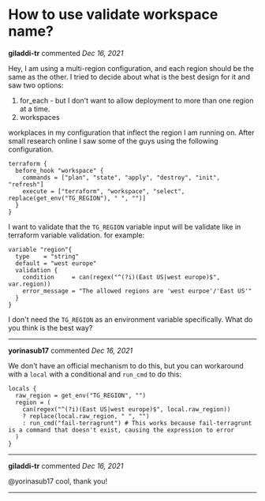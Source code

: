 # How to use validate workspace name? 

**giladdi-tr** commented *Dec 16, 2021*

Hey, 
I am using a multi-region configuration, and each region should be the same as the other. I tried to decide about what is the best design for it and saw two options: 

1. for_each - but I don't want to allow deployment to more than one region at a time. 
2. workspaces

workplaces in my configuration that inflect the region I am running on. 
After small research online I saw some of the guys using the following configuration. 
```hcl
terraform {
  before_hook "workspace" {
    commands = ["plan", "state", "apply", "destroy", "init", "refresh"]
    execute = ["terraform", "workspace", "select", replace(get_env("TG_REGION"), " ", "")]
  }
}
```
I want to validate that the `TG_REGION` variable input will be validate like in terraform variable validation. for example: 
```hcl
variable "region"{
  type    = "string"
  default = "west europe"
  validation {
    condition     = can(regex("^(?i)(East US|west europe)$", var.region))
    error_message = "The allowed regions are 'west eurpoe'/'East US'"
  }
}
```
I don't need the `TG_REGION` as an environment variable specifically. 
What do you think is the best way? 
<br />
***


**yorinasub17** commented *Dec 16, 2021*

We don't have an official mechanism to do this, but you can workaround with a `local` with a conditional and `run_cmd` to do this:

```hcl
locals {
  raw_region = get_env("TG_REGION", "")
  region = (
    can(regex("^(?i)(East US|west europe)$", local.raw_region))
    ? replace(local.raw_region, " ", "")
    : run_cmd("fail-terragrunt") # This works because fail-terragrunt is a command that doesn't exist, causing the expression to error
  )
}
```
***

**giladdi-tr** commented *Dec 16, 2021*

@yorinasub17 cool, thank you! 
***

